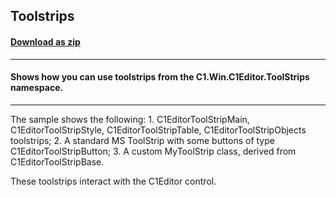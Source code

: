 ## Toolstrips
#### [Download as zip](https://minhaskamal.github.io/DownGit/#/home?url=https://github.com/GrapeCity/ComponentOne-WinForms-Samples/tree/master/NetFramework\XHtmlEditor\CS\ToolStrips)
____
#### Shows how you can use toolstrips from the C1.Win.C1Editor.ToolStrips namespace.
____
The sample shows the following: 1. C1EditorToolStripMain, C1EditorToolStripStyle, C1EditorToolStripTable, C1EditorToolStripObjects toolstrips; 2. A standard MS ToolStrip with some buttons of type C1EditorToolStripButton; 3. A custom MyToolStrip class, derived from C1EditorToolStripBase. 

These toolstrips interact with the C1Editor control. 